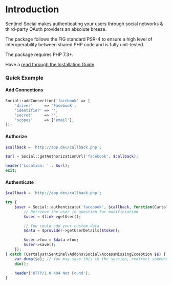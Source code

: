 # Introduction

Sentinel Social makes authenticating your users through social networks & third-party OAuth providers an absolute breeze.

The package follows the FIG standard PSR-4 to ensure a high level of interoperability between shared PHP code and is fully unit-tested.

The package requires PHP 7.3+.

Have a [read through the Installation Guide](#installation).

### Quick Example

#### Add Connections

```php
Social::addConnection('facebook' => [
    'driver'     => 'Facebook',
    'identifier' => '',
    'secret'     => '',
    'scopes'     => ['email'],
]);
```

#### Authorize

```php
$callback = 'http://app.dev/callback.php';

$url = Social::getAuthorizationUrl('facebook', $callback);

header('Location: ' . $url);
exit;
```

#### Authenticate

```php
$callback = 'http://app.dev/callback.php';

try {
    $user = Social::authenticate('facebook', $callback, function(Cartalyst\Sentinel\Addons\Social\Models\LinkInterface $link, $provider, $token, $slug) {
        // Retrieve the user in question for modificiation
        $user = $link->getUser();

        // You could add your custom data
        $data = $provider->getUserDetails($token);

        $user->foo = $data->foo;
        $user->save();
    });
} catch (Cartalyst\Sentinel\Addons\Social\AccessMissingException $e) {
    var_dump($e); // You may save this to the session, redirect somewhere
    die();

    header('HTTP/1.0 404 Not Found');
}
```

